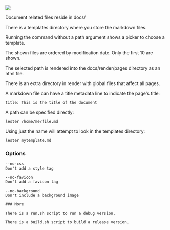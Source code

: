 ![](http://i.imgur.com/oB5EyMw.jpg)

Document related files reside in docs/

There is a templates directory where you store the markdown files.

Running the command without a path argument shows a picker to choose a template.

The shown files are ordered by modification date. Only the first 10 are shown.

The selected path is rendered into the docs/render/pages directory as an html file.

There is an extra directory in render with global files that affect all pages.

A markdown file can have a title metadata line to indicate the page's title:

`title: This is the title of the document`

A path can be specified directly:

`lester /home/me/file.md`

Using just the name will attempt to look in the templates directory:

`lester mytemplate.md`

### Options

```
--no-css
Don't add a style tag

--no-favicon
Don't add a favicon tag

--no-background
Don't include a background image

### More

There is a run.sh script to run a debug version.

There is a build.sh script to build a release version.